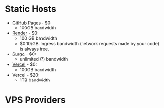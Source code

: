 # Static Hosts
* [GitHub Pages](https://pages.github.com/ "https://pages.github.com/") - $0:
  * 100GB bandwidth
* [Render](https://render.com/ "https://render.com/") - $0:
  * 100 GB bandwidth
  * $0.10/GB. Ingress bandwidth (network requests made by your code) is always free.
* [Surge](https://surge.sh/ "https//surge.sh/") - $0:
  * unlimited (?) bandwidth
* [Vercel](https://vercel.com/ "https://vercel.com/") - $0:
  * 100GB bandwidth
* Vercel - $20:
  * 1TB bandwidth
# VPS Providers
